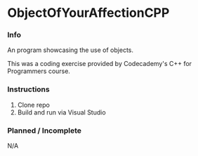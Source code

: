 # ObjectOfYourAffectionCPP


### Info
An program showcasing the use of objects.

This was a coding exercise provided by Codecademy's C++ for Programmers course.


### Instructions
1. Clone repo
2. Build and run via Visual Studio


### Planned / Incomplete
N/A
